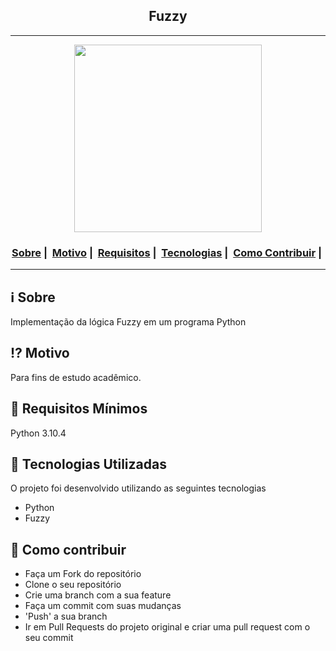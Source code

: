 <h2 align="center">Fuzzy</h2>

___

<p align="center">
  <img src="https://github.com/joaolucas1337/Fuzzy" width="300" heigth="300">
</p>


<h3 align="center">
  <a href="#information_source-sobre">Sobre</a>&nbsp;|&nbsp;
  <a href="#interrobang-motivo">Motivo</a>&nbsp;|&nbsp;
  <a href="#seedling-requisitos-mínimos">Requisitos</a>&nbsp;|&nbsp;
  <a href="#rocket-tecnologias-utilizadas">Tecnologias</a>&nbsp;|&nbsp;
  <a href="#link-como-contribuir">Como Contribuir</a>&nbsp;|&nbsp;
</h3>

___


## :information_source: Sobre

Implementação da lógica Fuzzy em um programa Python

## :interrobang: Motivo

Para fins de estudo acadêmico.

## :seedling: Requisitos Mínimos

Python 3.10.4

## :rocket: Tecnologias Utilizadas 

O projeto foi desenvolvido utilizando as seguintes tecnologias

- Python
- Fuzzy

## :link: Como contribuir 

- Faça um Fork do repositório
- Clone o seu repositório
- Crie uma branch com a sua feature
- Faça um commit com suas mudanças
- 'Push' a sua branch
- Ir em Pull Requests do projeto original e criar uma pull request com o seu commit
